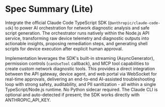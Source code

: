 # Spec Summary (Lite)

Integrate the official Claude Code TypeScript SDK (`@anthropic/claude-code-sdk`) to power AI orchestration for network diagnostic analysis and safe script generation. The orchestrator runs natively within the Node.js API service, transforming raw device telemetry and diagnostic outputs into actionable insights, proposing remediation steps, and generating shell scripts for device execution after explicit human approval.

Implementation leverages the SDK's built-in streaming (AsyncGenerator), permission controls (`canUseTool` callback), and MCP tool capabilities to create custom network diagnostic tools. This provides a direct integration between the API gateway, device agent, and web portal via WebSocket for real-time approvals, delivering an end-to-end AI-assisted troubleshooting loop with strong safety, auditability, and PII sanitization - all within a single TypeScript/Node.js runtime. No Python sidecar required. The Claude CLI is optional and auto-detected if present; the SDK works directly with ANTHROPIC_API_KEY.
